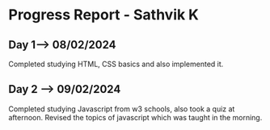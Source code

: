 # Progress Report - Sathvik K
## Day 1--> 08/02/2024
Completed studying HTML, CSS basics and also implemented it.

## Day 2 --> 09/02/2024
Completed studying Javascript from w3 schools, also took a quiz at afternoon.
Revised the topics of javascript which was taught in the morning.
